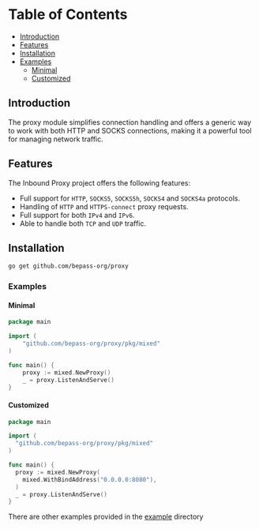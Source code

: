 # Table of Contents
- [Introduction](#introduction)
- [Features](#features)
- [Installation](#installation)
- [Examples](#examples)
  - [Minimal](#minimal)
  - [Customized](#customized)


## Introduction
The proxy module simplifies connection handling and offers a generic way to work with both HTTP and SOCKS connections, 
making it a powerful tool for managing network traffic.


## Features
The Inbound Proxy project offers the following features:

- Full support for `HTTP`, `SOCKS5`, `SOCKS5h`, `SOCKS4` and `SOCKS4a` protocols.
- Handling of `HTTP` and `HTTPS-connect` proxy requests.
- Full support for both `IPv4` and `IPv6`.
- Able to handle both `TCP` and `UDP` traffic.

## Installation

```bash 
go get github.com/bepass-org/proxy
```

### Examples

#### Minimal

```go
package main

import (
	"github.com/bepass-org/proxy/pkg/mixed"
)

func main() {
	proxy := mixed.NewProxy()
	_ = proxy.ListenAndServe()
}
```

#### Customized

```go
package main

import (
  "github.com/bepass-org/proxy/pkg/mixed"
)

func main() {
  proxy := mixed.NewProxy(
    mixed.WithBindAddress("0.0.0.0:8080"),
  )
  _ = proxy.ListenAndServe()
}

```

There are other examples provided in the [example](https://github.com/bepass-org/proxy/tree/main/example) directory



